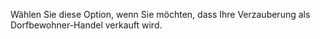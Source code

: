 Wählen Sie diese Option, wenn Sie möchten, dass Ihre Verzauberung als Dorfbewohner-Handel verkauft wird.